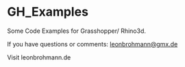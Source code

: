 # GH_Examples
Some Code Examples for Grasshopper/ Rhino3d. 

If you have questions or comments:
leonbrohmann@gmx.de

Visit leonbrohmann.de

